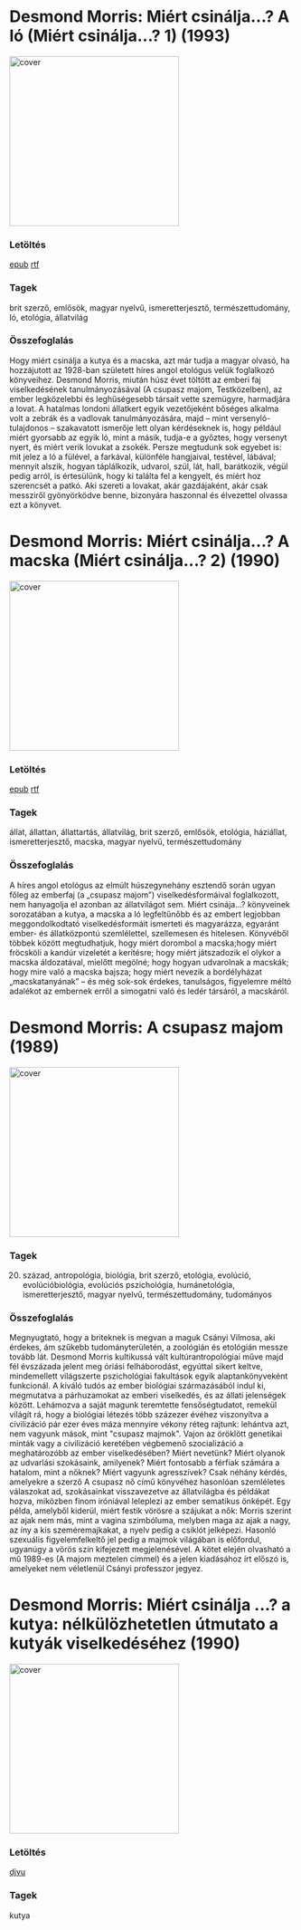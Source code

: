 # <a name="id_416">Desmond Morris: Miért csinálja…? A ló (Miért csinálja...? 1) (1993)</a>
<img src="https://github.com/BercziSandor/calibre_lib/raw/main/Desmond%20Morris/Miert%20csinalja_._%20A%20lo%20%28416%29/cover.jpg" alt="cover" width="300"/>

### Letöltés
[epub](https://github.com/BercziSandor/calibre_lib/raw/main/Desmond%20Morris/Miert%20csinalja_._%20A%20lo%20%28416%29/Miert%20csinalja_._%20A%20lo%20-%20Desmond%20Morris.epub) 
 [rtf](https://github.com/BercziSandor/calibre_lib/raw/main/Desmond%20Morris/Miert%20csinalja_._%20A%20lo%20%28416%29/Miert%20csinalja_._%20A%20lo%20-%20Desmond%20Morris.rtf)

### Tagek
brit szerző, emlősök, magyar nyelvű, ismeretterjesztő, természettudomány, ló, etológia, állatvilág

### Összefoglalás
<div>
<p>Hogy ​miért csinálja a kutya és a macska, azt már tudja a magyar olvasó, ha hozzájutott az 1928-ban született híres angol etológus velük foglalkozó könyveihez. Desmond Morris, miután húsz évet töltött az emberi faj viselkedésének tanulmányozásával (A csupasz majom, Testközelben), az ember legközelebbi és leghűségesebb társait vette szemügyre, harmadjára a lovat. A hatalmas londoni állatkert egyik vezetőjeként bőséges alkalma volt a zebrák és a vadlovak tanulmányozására, majd – mint versenyló-tulajdonos – szakavatott ismerője lett olyan kérdéseknek is, hogy például miért gyorsabb az egyik ló, mint a másik, tudja-e a győztes, hogy versenyt nyert, és miért verik lovukat a zsokék. Persze megtudunk sok egyebet is: mit jelez a ló a fülével, a farkával, különféle hangjaival, testével, lábával; mennyit alszik, hogyan táplálkozik, udvarol, szül, lát, hall, barátkozik, végül pedig arról, is értesülünk, hogy ki találta fel a kengyelt, és miért hoz szerencsét a patkó. Aki szereti a lovakat, akár gazdájaként, akár csak messziről gyönyörködve benne, bizonyára haszonnal és élvezettel olvassa ezt a könyvet.</p></div>


# <a name="id_415">Desmond Morris: Miért csinálja…? A macska (Miért csinálja...? 2) (1990)</a>
<img src="https://github.com/BercziSandor/calibre_lib/raw/main/Desmond%20Morris/Miert%20csinalja_._%20A%20macska%20%28415%29/cover.jpg" alt="cover" width="300"/>

### Letöltés
[epub](https://github.com/BercziSandor/calibre_lib/raw/main/Desmond%20Morris/Miert%20csinalja_._%20A%20macska%20%28415%29/Miert%20csinalja_._%20A%20macska%20-%20Desmond%20Morris.epub) 
 [rtf](https://github.com/BercziSandor/calibre_lib/raw/main/Desmond%20Morris/Miert%20csinalja_._%20A%20macska%20%28415%29/Miert%20csinalja_._%20A%20macska%20-%20Desmond%20Morris.rtf)

### Tagek
állat, állattan, állattartás, állatvilág, brit szerző, emlősök, etológia, háziállat, ismeretterjesztő, macska, magyar nyelvű, természettudomány

### Összefoglalás
<div>
<p>A híres angol etológus az elmúlt húszegynehány esztendő során ugyan főleg az emberfaj (a „csupasz majom”) viselkedésformáival foglalkozott, nem hanyagolja el azonban az állatvilágot sem. Miért csinája…? könyveinek sorozatában a kutya, a macska a ló legfeltűnőbb és az embert legjobban meggondolkodtató viselkedésformáit ismerteti és magyarázza, egyaránt ember- és állatközpontú szemlélettel, szellemesen és hitelesen. Könyvéből többek között megtudhatjuk, hogy miért dorombol a macska;hogy miért fröcsköli a kandúr vizeletét a kerítésre; hogy miért játszadozik el olykor a macska áldozatával, mielőtt megölné; hogy hogyan udvarolnak a macskák; hogy mire való a macska bajsza; hogy miért nevezik a bordélyházat „macskatanyának” – és még sok-sok érdekes, tanulságos, figyelemre méltó adalékot az embernek erről a simogatni való és ledér társáról, a macskáról.</p></div>


# <a name="id_536">Desmond Morris: A csupasz majom (1989)</a>
<img src="https://github.com/BercziSandor/calibre_lib/raw/main/Desmond%20Morris/A%20csupasz%20majom%20%28536%29/cover.jpg" alt="cover" width="300"/>

### Tagek
20. század, antropológia, biológia, brit szerző, etológia, evolúció, evolúcióbiológia, evolúciós pszichológia, humánetológia, ismeretterjesztő, magyar nyelvű, természettudomány, tudományos

### Összefoglalás
<div>
<p>Megnyugtató, hogy a briteknek is megvan a maguk Csányi Vilmosa, aki érdekes, ám szűkebb tudományterületén, a zoológián és etológián messze tovább lát. Desmond Morris kultikussá vált kultúrantropológiai műve majd fél évszázada jelent meg óriási felháborodást, egyúttal sikert keltve, mindemellett világszerte pszichológiai fakultások egyik alaptankönyveként funkcionál. A kiváló tudós az ember biológiai származásából indul ki, megmutatva a párhuzamokat az emberi viselkedés, és az állati jelenségek között. Lehámozva a saját magunk teremtette fensőségtudatot, remekül világít rá, hogy a biológiai létezés több százezer évéhez viszonyítva a civilizáció pár ezer éves máza mennyire vékony réteg rajtunk: lehántva azt, nem vagyunk mások, mint "csupasz majmok". Vajon az öröklött genetikai minták vagy a civilizáció keretében végbemenő szocializáció a meghatározóbb az ember viselkedésében? Miért nevetünk? Miért olyanok az udvarlási szokásaink, amilyenek? Miért fontosabb a férfiak számára a hatalom, mint a nőknek? Miért vagyunk agresszívek? Csak néhány kérdés, amelyekre a szerző A csupasz nő című könyvéhez hasonlóan szemléletes válaszokat ad, szokásainkat visszavezetve az állatvilágba és példákat hozva, miközben finom iróniával leleplezi az ember sematikus önképét. Egy példa, amelyből kiderül, miért festik vörösre a szájukat a nők: Morris szerint az ajak nem más, mint a vagina szimbóluma, melyben maga az ajak a nagy, az íny a kis szeméremajkakat, a nyelv pedig a csiklót jelképezi. Hasonló szexuális figyelemfelkeltő jel pedig a majmok világában is előfordul, ugyanúgy a vörös szín kifejezett megjelenésével. A kötet elején olvasható a mű 1989-es (A majom meztelen címmel) és a jelen kiadásához írt előszó is, amelyeket nem véletlenül Csányi professzor jegyez.</p></div>


# <a name="id_1722">Desmond Morris: Miért csinálja ...? a kutya: nélkülözhetetlen útmutato a kutyák viselkedéséhez (1990)</a>
<img src="https://github.com/BercziSandor/calibre_lib/raw/main/Desmond%20Morris/Miert%20csinalja%20_._%20a%20kutya_%20nelkulo%20%281722%29/cover.jpg" alt="cover" width="300"/>

### Letöltés
[djvu](https://github.com/BercziSandor/calibre_lib/raw/main/Desmond%20Morris/Miert%20csinalja%20_._%20a%20kutya_%20nelkulo%20%281722%29/Miert%20csinalja%20_._%20a%20kutya_%20nel%20-%20Desmond%20Morris.djvu)

### Tagek
kutya

